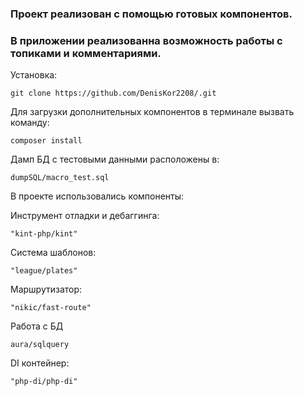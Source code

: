 ### Проект реализован с помощью готовых компонентов.
### В приложении реализованна возможность работы с топиками и комментариями.

Установка:
```
git clone https://github.com/DenisKor2208/.git
```
Для загрузки дополнительных компонентов в терминале вызвать команду:
```
composer install
```
Дамп БД с тестовыми данными расположены в:
```
dumpSQL/macro_test.sql
```


В проекте использовались компоненты:

Инструмент отладки и дебаггинга:
```
"kint-php/kint"
```
Система шаблонов:
```
"league/plates"
```
Маршрутизатор:
```
"nikic/fast-route"
```
Работа с БД
```
aura/sqlquery
```
DI контейнер:
```
"php-di/php-di"
```

